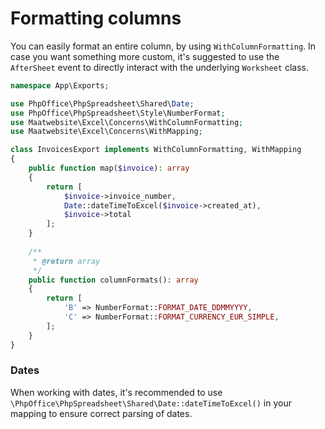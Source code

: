 # Formatting columns

You can easily format an entire column, by using `WithColumnFormatting`.
In case you want something more custom, it's suggested to use the `AfterSheet` event to directly interact with the underlying `Worksheet` class.

```php
namespace App\Exports;

use PhpOffice\PhpSpreadsheet\Shared\Date;
use PhpOffice\PhpSpreadsheet\Style\NumberFormat;
use Maatwebsite\Excel\Concerns\WithColumnFormatting;
use Maatwebsite\Excel\Concerns\WithMapping;

class InvoicesExport implements WithColumnFormatting, WithMapping
{
    public function map($invoice): array
    {
        return [
            $invoice->invoice_number,
            Date::dateTimeToExcel($invoice->created_at),
            $invoice->total
        ];
    }
    
    /**
     * @return array
     */
    public function columnFormats(): array
    {
        return [
            'B' => NumberFormat::FORMAT_DATE_DDMMYYYY,
            'C' => NumberFormat::FORMAT_CURRENCY_EUR_SIMPLE,
        ];
    }
}
```

### Dates

When working with dates, it's recommended to use `\PhpOffice\PhpSpreadsheet\Shared\Date::dateTimeToExcel()` in your mapping
to ensure correct parsing of dates.
